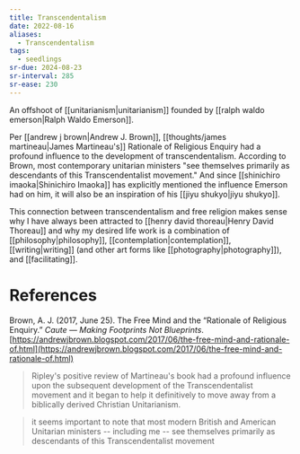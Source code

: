 ```yaml
---
title: Transcendentalism
date: 2022-08-16
aliases:
  - Transcendentalism
tags:
  - seedlings
sr-due: 2024-08-23
sr-interval: 285
sr-ease: 230
---
```

An offshoot of [[unitarianism|unitarianism]] founded by [[ralph waldo emerson|Ralph Waldo Emerson]].

Per [[andrew j brown|Andrew J. Brown]], [[thoughts/james martineau|James Martineau's]] Rationale of Religious Enquiry had a profound influence to the development of transcendentalism. According to Brown, most contemporary unitarian ministers "see themselves primarily as descendants of this Transcendentalist movement." And since [[shinichiro imaoka|Shinichiro Imaoka]] has explicitly mentioned the influence Emerson had on him, it will also be an inspiration of his [[jiyu shukyo|jiyu shukyo]].

This connection between transcendentalism and free religion makes sense why I have always been attracted to [[henry david thoreau|Henry David Thoreau]] and why my desired life work is a combination of [[philosophy|philosophy]], [[contemplation|contemplation]], [[writing|writing]] (and other art forms like [[photography|photography]]), and [[facilitating]].

# References

Brown, A. J. (2017, June 25). The Free Mind and the “Rationale of Religious Enquiry.” _Caute — Making Footprints Not Blueprints_. [https://andrewjbrown.blogspot.com/2017/06/the-free-mind-and-rationale-of.html](https://andrewjbrown.blogspot.com/2017/06/the-free-mind-and-rationale-of.html)
>Ripley's positive review of Martineau's book had a profound influence upon the subsequent development of the Transcendentalist movement and it began to help it definitively to move away from a biblically derived Christian Unitarianism.

>it seems important to note that most modern British and American Unitarian ministers -- including me -- see themselves primarily as descendants of this Transcendentalist movement